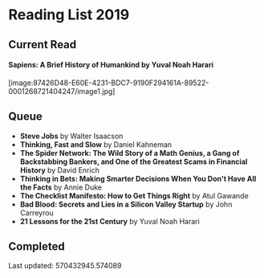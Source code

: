 # Reading List 2019
## Current Read

#### Sapiens: A Brief History of Humankind by Yuval Noah Harari
[image:87426D48-E60E-4231-BDC7-9190F294161A-89522-0001268721404247/image1.jpg]
## Queue

- **Steve Jobs** by Walter Isaacson
- **Thinking, Fast and Slow** by Daniel Kahneman
- **The Spider Network: The Wild Story of a Math Genius, a Gang of Backstabbing Bankers, and One of the Greatest Scams in Financial History** by David Enrich
- **Thinking in Bets: Making Smarter Decisions When You Don't Have All the Facts** by Annie Duke
- **The Checklist Manifesto: How to Get Things Right** by Atul Gawande
- **Bad Blood: Secrets and Lies in a Silicon Valley Startup** by John Carreyrou
- **21 Lessons for the 21st Century** by Yuval Noah Harari

## Completed

Last updated: 570432945.574089